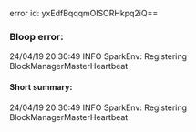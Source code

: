 error id: yxEdfBqqqmOlSORHkpq2iQ==
### Bloop error:

24/04/19 20:30:49 INFO SparkEnv: Registering BlockManagerMasterHeartbeat
#### Short summary: 

24/04/19 20:30:49 INFO SparkEnv: Registering BlockManagerMasterHeartbeat